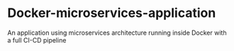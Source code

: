 # Docker-microservices-application
An application using microservices architecture running inside Docker with a full CI-CD pipeline

